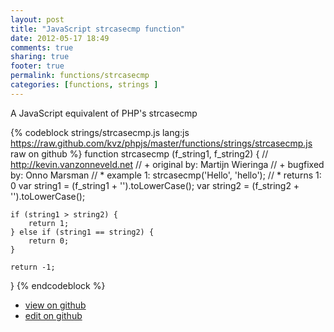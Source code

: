 ```yaml
---
layout: post
title: "JavaScript strcasecmp function"
date: 2012-05-17 18:49
comments: true
sharing: true
footer: true
permalink: functions/strcasecmp
categories: [functions, strings ]
---
```

A JavaScript equivalent of PHP's strcasecmp
<!-- more -->
{% codeblock strings/strcasecmp.js lang:js https://raw.github.com/kvz/phpjs/master/functions/strings/strcasecmp.js raw on github %}
function strcasecmp (f_string1, f_string2) {
    // http://kevin.vanzonneveld.net
    // +     original by: Martijn Wieringa
    // +     bugfixed by: Onno Marsman
    // *         example 1: strcasecmp('Hello', 'hello');
    // *         returns 1: 0
    var string1 = (f_string1 + '').toLowerCase();
    var string2 = (f_string2 + '').toLowerCase();

    if (string1 > string2) {
        return 1;
    } else if (string1 == string2) {
        return 0;
    }

    return -1;
}
{% endcodeblock %}
<ul>
 <li><a href="https://github.com/kvz/phpjs/blob/master/functions/strings/strcasecmp.js">view on github</a></li>
 <li><a href="https://github.com/kvz/phpjs/edit/master/functions/strings/strcasecmp.js">edit on github</a></li>
</ul>
